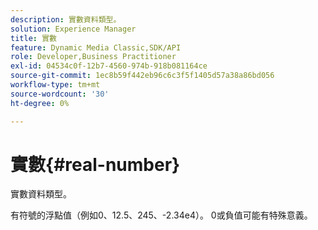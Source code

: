 ```yaml
---
description: 實數資料類型。
solution: Experience Manager
title: 實數
feature: Dynamic Media Classic,SDK/API
role: Developer,Business Practitioner
exl-id: 04534c0f-12b7-4560-974b-918b081164ce
source-git-commit: 1ec8b59f442eb96c6c3f5f1405d57a38a86bd056
workflow-type: tm+mt
source-wordcount: '30'
ht-degree: 0%

---
```


# 實數{#real-number}

實數資料類型。

有符號的浮點值（例如0、12.5、245、-2.34e4）。 0或負值可能有特殊意義。
